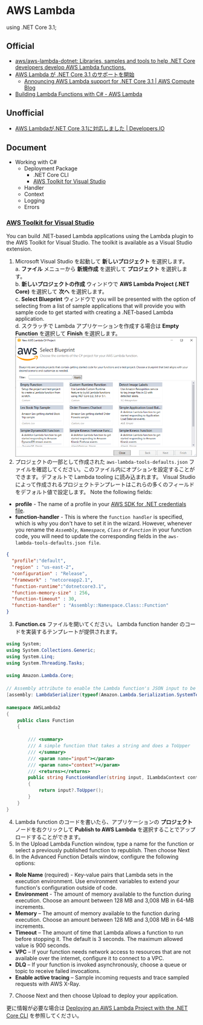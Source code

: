 # AWS Lambda

using .NET Core 3.1;

## Official
- [aws/aws-lambda-dotnet: Libraries, samples and tools to help .NET Core developers develop AWS Lambda functions.](https://github.com/aws/aws-lambda-dotnet)
- [AWS Lambda が .NET Core 3.1 のサポートを開始](https://aws.amazon.com/jp/about-aws/whats-new/2020/03/aws-lambda-now-supports-net-core-3-1/)
  - [Announcing AWS Lambda support for .NET Core 3.1 | AWS Compute Blog](https://aws.amazon.com/jp/blogs/compute/announcing-aws-lambda-supports-for-net-core-3-1/)
- [Building Lambda Functions with C# - AWS Lambda](https://docs.aws.amazon.com/lambda/latest/dg/lambda-csharp.html)

## Unofficial
- [AWS Lambdaが.NET Core 3.1に対応しました | Developers.IO](https://dev.classmethod.jp/articles/lambda-support-dotnet-core-31/)

## Document
- Working with C#
  - Deployment Package
    - .NET Core CLI
    - [AWS Toolkit for Visual Studio](#aws-toolkit-for-visual-studio)
  - Handler
  - Context
  - Logging
  - Errors

### [AWS Toolkit for Visual Studio](https://docs.aws.amazon.com/lambda/latest/dg/csharp-package-toolkit.html)
You can build .NET-based Lambda applications using the Lambda plugin to the AWS Toolkit for Visual Studio. The toolkit is available as a Visual Studio extension.

1. Microsoft Visual Studio を起動して **新しいプロジェクト** を選択します。  
  a. **ファイル** メニューから **新規作成** を選択して **プロジェクト** を選択します。  
  b. **新しいプロジェクトの作成** ウィンドウで **AWS Lambda Project (.NET Core)** を選択して **次へ** を選択します。  
  c. **Select Blueprint** ウィンドウで you will be presented with the option of selecting from a list of sample applications that will provide you with sample code to get started with creating a .NET-based Lambda application.  
  d. スクラッチで Lambda アプリケーションを作成する場合は **Empty Function** を選択して **Finish** を選択します。  
  ![](img/select-blueprint.png "Select Bluprint")
2. プロジェクトの一部として作成された `aws-lambda-tools-defaults.json` ファイルを確認してください。このファイル内にオプションを設定することができます。デフォルトで Lambda tooling に読み込まれます。 Visual Studio によって作成されるプロジェクトテンプレートはこれらの多くのフィールドをデフォルト値で設定します。 Note the following fields:
  * **profile** - The name of a profile in your [AWS SDK for .NET credentials file](https://docs.aws.amazon.com/sdk-for-net/latest/developer-guide/net-dg-config-creds.html).
  * **function-handler** - This is where the `function handler` is specified, which is why you don't have to set it in the wizard. However, whenever you rename the *`Assembly`, `Namespace`, `Class` or `Function`* in your function code, you will need to update the corresponding fields in the `aws-lambda-tools-defaults.json file`.
  ```json
  {
    "profile":"default",
    "region" : "us-east-2",
    "configuration" : "Release",
    "framework" : "netcoreapp2.1",
    "function-runtime":"dotnetcore3.1",
    "function-memory-size" : 256,
    "function-timeout" : 30,
    "function-handler" : "Assembly::Namespace.Class::Function" 
  }
  ```
3. **Function.cs** ファイルを開いてください。 Lambda function hander のコードを実装するテンプレートが提供されます。  
```cs
using System;
using System.Collections.Generic;
using System.Linq;
using System.Threading.Tasks;

using Amazon.Lambda.Core;

// Assembly attribute to enable the Lambda function's JSON input to be converted into a .NET class.
[assembly: LambdaSerializer(typeof(Amazon.Lambda.Serialization.SystemTextJson.LambdaJsonSerializer))]

namespace AWSLambda2
{
    public class Function
    {
        
        /// <summary>
        /// A simple function that takes a string and does a ToUpper
        /// </summary>
        /// <param name="input"></param>
        /// <param name="context"></param>
        /// <returns></returns>
        public string FunctionHandler(string input, ILambdaContext context)
        {
            return input?.ToUpper();
        }
    }
}
```
4. Lambda function のコードを書いたら、アプリケーションの **プロジェクト** ノードを右クリックして **Publish to AWS Lambda** を選択することでアップロードすることができます。
5. In the Upload Lambda Function window, type a name for the function or select a previously published function to republish. Then choose Next
6. In the Advanced Function Details window, configure the following options:
* **Role Name** (required) - Key-value pairs that Lambda sets in the execution environment. Use environment variables to extend your function's configuration outside of code.
* **Environment** - The amount of memory available to the function during execution. Choose an amount between 128 MB and 3,008 MB in 64-MB increments.
* **Memory** – The amount of memory available to the function during execution. Choose an amount between 128 MB and 3,008 MB in 64-MB increments.
* **Timeout** – The amount of time that Lambda allows a function to run before stopping it. The default is 3 seconds. The maximum allowed value is 900 seconds.
* **VPC** – If your function needs network access to resources that are not available over the internet, configure it to connect to a VPC.
* **DLQ** – If your function is invoked asynchronously, choose a queue or topic to receive failed invocations.
* **Enable active tracing** – Sample incoming requests and trace sampled requests with AWS X-Ray.
7. Choose Next and then choose Upload to deploy your application.

更に情報が必要な場合は [Deploying an AWS Lambda Project with the .NET Core CLI](https://docs.aws.amazon.com/toolkit-for-visual-studio/latest/user-guide/lambda-cli-publish.html) を参照してください。
